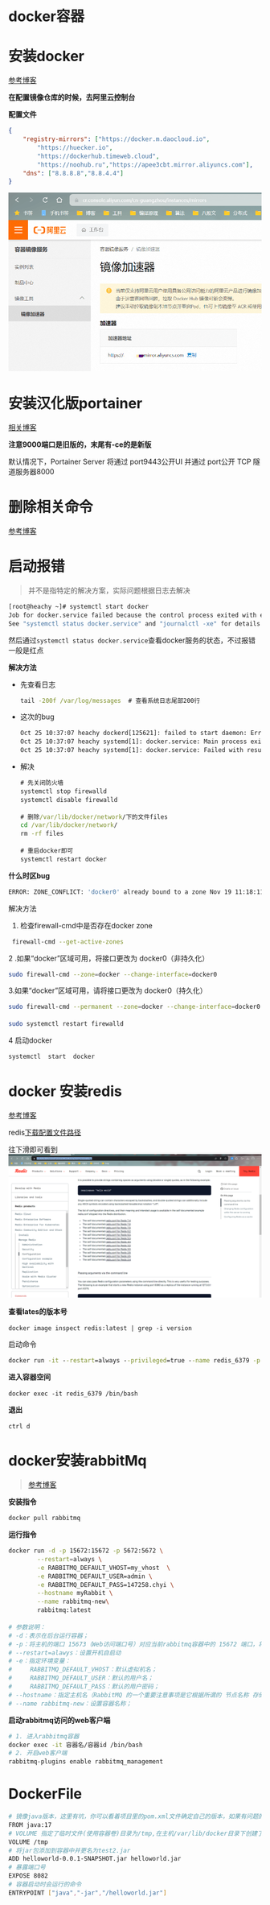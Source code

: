 # docker容器
# 安装docker

[参考博客](https://blog.csdn.net/wodetongnian/article/details/140892857)

**在配置镜像仓库的时候，去阿里云控制台**

**配置文件**

```json
{
    "registry-mirrors": ["https://docker.m.daocloud.io",
        "https://huecker.io",
        "https://dockerhub.timeweb.cloud",
        "https://noohub.ru","https://apee3cbt.mirror.aliyuncs.com"],
    "dns": ["8.8.8.8","8.8.4.4"]
}
```

![df9a307ae284e6de9dad28d060ad0c0e](./docker.assets/df9a307ae284e6de9dad28d060ad0c0e.png)

# 安装汉化版portainer

[相关博客](https://blog.csdn.net/weixin_58159207/article/details/141556765)

**注意9000端口是旧版的，末尾有-ce的是新版**

默认情况下，Portainer Server 将通过 port9443公开UI 并通过 port公开 TCP 隧道服务器8000

# 删除相关命令

[参考博客](https://blog.csdn.net/qq_41322460/article/details/132301348)

# 启动报错

> 并不是指特定的解决方案，实际问题根据日志去解决

```cmd
[root@heachy ~]# systemctl start docker
Job for docker.service failed because the control process exited with error code.
See "systemctl status docker.service" and "journalctl -xe" for details.
```

然后通过`systemctl status docker.service`查看docker服务的状态，不过报错一般是红点

**解决方法**

- 先查看日志

  ```cmd
  tail -200f /var/log/messages  # 查看系统日志尾部200行
  ```

- 这次的bug

  ```cmd
  Oct 25 10:37:07 heachy dockerd[125621]: failed to start daemon: Error initializing network controller: error creating default "bridge" network: cannot create network 89014cb5e63ddecd58271828684f2da4b471b19d53b6f35693afb22f84190cb9 (docker0): conflicts with network a7af3e898557f22e955d45d4d91cc67e44d7f9047132d65de35eb8e13d4b9842 (docker0): networks have same bridge name
  Oct 25 10:37:07 heachy systemd[1]: docker.service: Main process exited, code=exited, status=1/FAILURE
  Oct 25 10:37:07 heachy systemd[1]: docker.service: Failed with result 'exit-code'.
  ```

- 解决

  ```cmd
  # 先关闭防火墙
  systemctl stop firewalld
  systemctl disable firewalld
  
  # 删除/var/lib/docker/network/下的文件files
  cd /var/lib/docker/network/
  rm -rf files
  
  # 重启docker即可
  systemctl restart docker
  ```

**什么时区bug**

```bash
ERROR: ZONE_CONFLICT: 'docker0' already bound to a zone Nov 19 11:18:11 heachy dockerd[508570]: time="2024-11-19T11:18:11.931184341+08:00" level=info msg="stopping event stream following graceful shutdown" error="<nil>" module=libcontainerd namespace=moby
```

解决方法

1. 检查firewall-cmd中是否存在docker zone 

```bash
 firewall-cmd --get-active-zones
```

2 .如果“docker”区域可用，将接口更改为 docker0（非持久化）

```bash
sudo firewall-cmd --zone=docker --change-interface=docker0
```

3.如果“docker”区域可用，请将接口更改为 docker0（持久化）

```bash
sudo firewall-cmd --permanent --zone=docker --change-interface=docker0 

sudo systemctl restart firewalld
```

4 启动docker 

```bash
systemctl  start  docker
```

# docker 安装redis

[参考博客](https://www.cnblogs.com/qianmo123/p/17661084.html)

redis[下载配置文件路径](https://redis.io/docs/latest/operate/oss_and_stack/management/config/)

往下滑即可看到![image-20241025114740304](./docker.assets/image-20241025114740304.png)

**查看lates的版本号**

`docker image inspect redis:latest | grep -i version`

启动命令

```cmd
docker run -it --restart=always --privileged=true --name redis_6379 -p 6379:6379 -v /www/env/docker/redis/conf/redis.conf:/etc/redis/redis.conf -v /www/env/docker/redis/data:/data -v /www/env/docker/redis/log/redis.log:/var/log/redis.log -d redis:7.4 /etc/redis/redis.conf
```

**进入容器空间**

`docker exec -it redis_6379 /bin/bash`

**退出**

`ctrl d`

# docker安装rabbitMq

> [参考博客](https://blog.csdn.net/qq_17847881/article/details/142867746)

**安装指令**

```bash
docker pull rabbitmq
```

**运行指令**

```bash
docker run -d -p 15672:15672 -p 5672:5672 \
        --restart=always \
        -e RABBITMQ_DEFAULT_VHOST=my_vhost  \
        -e RABBITMQ_DEFAULT_USER=admin \
        -e RABBITMQ_DEFAULT_PASS=147258.chyi \
        --hostname myRabbit \
        --name rabbitmq-new\
        rabbitmq:latest

# 参数说明：
# -d：表示在后台运行容器；
# -p：将主机的端口 15673（Web访问端口号）对应当前rabbitmq容器中的 15672 端口，将主机的5674（应用访问端口）端口映射到# # rabbitmq中的5672端口；
# --restart=alawys：设置开机自启动
# -e：指定环境变量：
#     RABBITMQ_DEFAULT_VHOST：默认虚拟机名；
#     RABBITMQ_DEFAULT_USER：默认的用户名；
#     RABBITMQ_DEFAULT_PASS：默认的用户密码；
# --hostname：指定主机名（RabbitMQ 的一个重要注意事项是它根据所谓的 节点名称 存储数据，默认为主机名）；
# --name rabbitmq-new：设置容器名称；

```

**启动rabbitmq访问的web客户端**

```bash
# 1. 进入rabbitmq容器
docker exec -it 容器名/容器id /bin/bash
# 2. 开启web客户端
rabbitmq-plugins enable rabbitmq_management
```





# DockerFile

```bash
# 镜像java版本，这里有坑，你可以看着项目里的pom.xml文件确定自己的版本，如果有问题的话多尝试几个
FROM java:17
# VOLUME 指定了临时文件(使用容器卷)目录为/tmp,在主机/var/lib/docker目录下创建了一个临时文件并链接到容器的/tmp。
VOLUME /tmp
# 将jar包添加到容器中并更名为test2.jar
ADD helloworld-0.0.1-SNAPSHOT.jar helloworld.jar
# 暴露端口号
EXPOSE 8082
# 容器启动时会运行的命令
ENTRYPOINT ["java","-jar","/helloworld.jar"]
```



